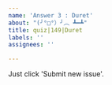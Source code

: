 ```yaml
---
name: 'Answer 3 : Duret'
about: "(╯°□°）╯︵ ┻━┻"
title: quiz|149|Duret
labels: ''
assignees: ''

---
```


Just click 'Submit new issue'.

